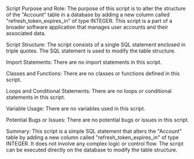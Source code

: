 Script Purpose and Role:
The purpose of this script is to alter the structure of the "Account" table in a database by adding a new column called "refresh_token_expires_in" of type INTEGER. This script is a part of a broader software application that manages user accounts and their associated data.

Script Structure:
The script consists of a single SQL statement enclosed in triple quotes. The SQL statement is used to modify the table structure.

Import Statements:
There are no import statements in this script.

Classes and Functions:
There are no classes or functions defined in this script.

Loops and Conditional Statements:
There are no loops or conditional statements in this script.

Variable Usage:
There are no variables used in this script.

Potential Bugs or Issues:
There are no potential bugs or issues in this script.

Summary:
This script is a simple SQL statement that alters the "Account" table by adding a new column called "refresh_token_expires_in" of type INTEGER. It does not involve any complex logic or control flow. The script can be executed directly on the database to modify the table structure.